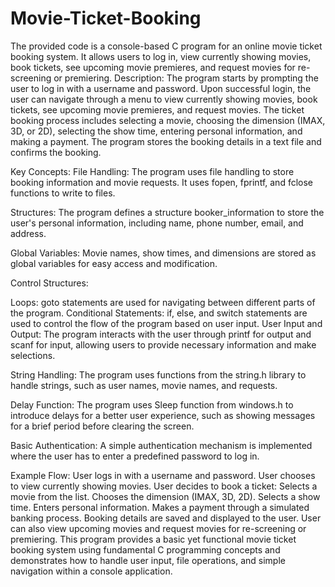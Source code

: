 # Movie-Ticket-Booking
The provided code is a console-based C program for an online movie ticket booking system. It allows users to log in, view currently showing movies, book tickets, see upcoming movie premieres, and request movies for re-screening or premiering.
Description:
The program starts by prompting the user to log in with a username and password. Upon successful login, the user can navigate through a menu to view currently showing movies, book tickets, see upcoming movie premieres, and request movies. The ticket booking process includes selecting a movie, choosing the dimension (IMAX, 3D, or 2D), selecting the show time, entering personal information, and making a payment. The program stores the booking details in a text file and confirms the booking.

Key Concepts:
File Handling: The program uses file handling to store booking information and movie requests. It uses fopen, fprintf, and fclose functions to write to files.

Structures: The program defines a structure booker_information to store the user's personal information, including name, phone number, email, and address.

Global Variables: Movie names, show times, and dimensions are stored as global variables for easy access and modification.

Control Structures:

Loops: goto statements are used for navigating between different parts of the program.
Conditional Statements: if, else, and switch statements are used to control the flow of the program based on user input.
User Input and Output: The program interacts with the user through printf for output and scanf for input, allowing users to provide necessary information and make selections.

String Handling: The program uses functions from the string.h library to handle strings, such as user names, movie names, and requests.

Delay Function: The program uses Sleep function from windows.h to introduce delays for a better user experience, such as showing messages for a brief period before clearing the screen.

Basic Authentication: A simple authentication mechanism is implemented where the user has to enter a predefined password to log in.

Example Flow:
User logs in with a username and password.
User chooses to view currently showing movies.
User decides to book a ticket:
Selects a movie from the list.
Chooses the dimension (IMAX, 3D, 2D).
Selects a show time.
Enters personal information.
Makes a payment through a simulated banking process.
Booking details are saved and displayed to the user.
User can also view upcoming movies and request movies for re-screening or premiering.
This program provides a basic yet functional movie ticket booking system using fundamental C programming concepts and demonstrates how to handle user input, file operations, and simple navigation within a console application.
